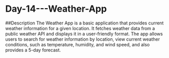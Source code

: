 # Day-14---Weather-App
##Description
The Weather App is a basic application that provides current weather information for a given location. It fetches weather data from a public weather API and displays it in a user-friendly format. The app allows users to search for weather information by location, view current weather conditions, such as temperature, humidity, and wind speed, and also provides a 5-day forecast.
